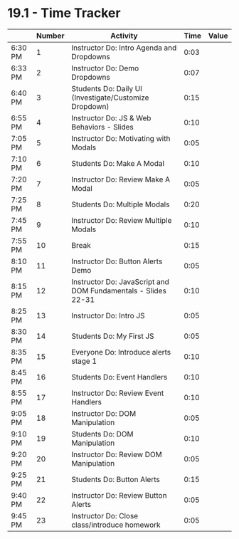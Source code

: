 # 19.1 - Time Tracker

|         | Number | Activity                                                      | Time | Value |
| ------- | ------ | ------------------------------------------------------------- | ---- | ----- |
| 6:30 PM | 1      | Instructor Do: Intro Agenda and Dropdowns                     | 0:03 |       |
| 6:33 PM | 2      | Instructor Do: Demo Dropdowns                                 | 0:07 |       |
| 6:40 PM | 3      | Students Do: Daily UI (Investigate/Customize Dropdown)        | 0:15 |       |
| 6:55 PM | 4      | Instructor Do: JS & Web Behaviors - Slides                    | 0:10 |       |
| 7:05 PM | 5      | Instructor Do: Motivating with Modals                         | 0:05 |       |
| 7:10 PM | 6      | Students Do: Make A Modal                                     | 0:10 |       |
| 7:20 PM | 7      | Instructor Do: Review Make A Modal                            | 0:05 |       |
| 7:25 PM | 8      | Students Do: Multiple Modals                                  | 0:20 |       |
| 7:45 PM | 9      | Instructor Do: Review Multiple Modals                         | 0:10 |       |
| 7:55 PM | 10     | Break                                                         | 0:15 |       |
| 8:10 PM | 11     | Instructor Do: Button Alerts Demo                             | 0:05 |       |
| 8:15 PM | 12     | Instructor Do: JavaScript and DOM Fundamentals - Slides 22-31 | 0:10 |       |
| 8:25 PM | 13     | Instructor Do: Intro JS                                       | 0:05 |       |
| 8:30 PM | 14     | Students Do: My First JS                                      | 0:05 |       |
| 8:35 PM | 15     | Everyone Do: Introduce alerts stage 1                         | 0:10 |       |
| 8:45 PM | 16     | Students Do: Event Handlers                                   | 0:10 |       |
| 8:55 PM | 17     | Instructor Do: Review Event Handlers                          | 0:10 |       |
| 9:05 PM | 18     | Instructor Do: DOM Manipulation                               | 0:05 |       |
| 9:10 PM | 19     | Students Do: DOM Manipulation                                 | 0:10 |       |
| 9:20 PM | 20     | Instructor Do: Review DOM Manipulation                        | 0:05 |       |
| 9:25 PM | 21     | Students Do: Button Alerts                                    | 0:15 |       |
| 9:40 PM | 22     | Instructor Do: Review Button Alerts                           | 0:05 |       |
| 9:45 PM | 23     | Instructor Do: Close class/introduce homework                 | 0:05 |       |
